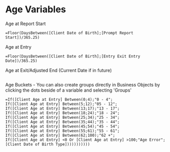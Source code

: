 # Age Variables

Age at Report Start

```
=Floor(DaysBetween([Client Date of Birth];[Prompt Report Start])/365.25)
```

Age at Entry

```
=Floor(DaysBetween([Client Date of Birth];[Entry Exit Entry Date])/365.25)
```

Age at Exit/Adjusted End (Current Date if in future)

```

```

Age Buckets - You can also create groups directly in Business Objects by clicking the dots beside of a variable and selecting 'Groups'

```
=If([Client Age at Entry] Between(0;4);"0 - 4";
If([Client Age at Entry] Between(5;12);"05 - 12";
If([Client Age at Entry] Between(13;17);"13 - 17";
If([Client Age at Entry] Between(18;24);"18 - 24";
If([Client Age at Entry] Between(25;34);"25 - 34";
If([Client Age at Entry] Between(35;44);"35 - 44";
If([Client Age at Entry] Between(45;54);"45 - 54";
If([Client Age at Entry] Between(55;61);"55 - 61";
If([Client Age at Entry] Between(62;100);"62 +";
If([Client Age at Entry] <0 Or [Client Age at Entry] >100;"Age Error";[Client Date of Birth Type]))))))))))
```
